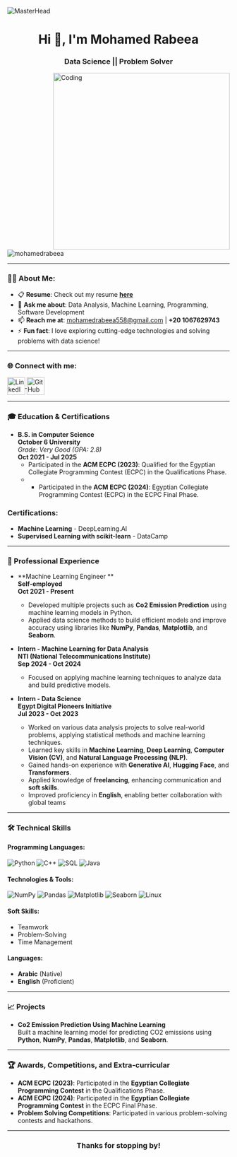 ![MasterHead](https://i.redd.it/bpxxqqvps4h91.gif)
<h1 align="center">Hi 👋, I'm Mohamed Rabeea</h1>
<h3 align="center">Data Science || Problem Solver</h3>

<img align="right" alt="Coding" width="400" src="https://i.pinimg.com/originals/ee/ed/e2/eeede229147eb053fe863ef1cc7faf0b.gif" />

<p align="left"> 
  <img src="https://komarev.com/ghpvc/?username=mohamedrabeea&label=Profile%20views&color=0e75b6&style=flat" alt="mohamedrabeea" /> 
</p>

---

### 👨‍💻 About Me:
- 📋 **Resume**: Check out my resume [**here**](https://docs.google.com)  
- 💬 **Ask me about**: Data Analysis, Machine Learning, Programming, Software Development  
- 📫 **Reach me at**: [mohamedrabeea558@gmail.com](mailto:mohamedrabeea558@gmail.com) | **+20 1067629743**  
- ⚡ **Fun fact**: I love exploring cutting-edge technologies and solving problems with data science!  

---

<h3 align="left">🌐 Connect with me:</h3>
<p align="left">
  <a href="https://www.linkedin.com/in/mohamed-rabie-6247862b6/" target="_blank">
    <img align="center" src="https://raw.githubusercontent.com/rahuldkjain/github-profile-readme-generator/master/src/images/icons/Social/linked-in-alt.svg" alt="LinkedIn - Mohamed Rabeea" height="40" width="40" />
  </a>
  <a href="https://github.com/mohamedrabeea" target="_blank">
    <img align="center" src="https://raw.githubusercontent.com/rahuldkjain/github-profile-readme-generator/master/src/images/icons/Social/github.svg" alt="GitHub - Mohamed Rabeea" height="40" width="40" />
  </a>
</p>

---

### 🎓 Education & Certifications

- **B.S. in Computer Science**  
  **October 6 University**  
  *Grade: Very Good (GPA: 2.8)*  
  **Oct 2021 - Jul 2025**  
  - Participated in the **ACM ECPC (2023)**: Qualified for the Egyptian Collegiate Programming Contest (ECPC) in the Qualifications Phase.
  - - Participated in the **ACM ECPC (2024)**: Egyptian Collegiate Programming Contest (ECPC) in the ECPC Final Phase.


### Certifications:
- **Machine Learning** - DeepLearning.AI  
- **Supervised Learning with scikit-learn** - DataCamp  

---

### 💼 Professional Experience

- **Machine Learning Engineer **  
  **Self-employed**  
  **Oct 2021 - Present**  
  - Developed multiple projects such as **Co2 Emission Prediction** using machine learning models in Python.
  - Applied data science methods to build efficient models and improve accuracy using libraries like **NumPy**, **Pandas**, **Matplotlib**, and **Seaborn**.

- **Intern - Machine Learning for Data Analysis**  
  **NTI (National Telecommunications Institute)**  
  **Sep 2024 - Oct 2024**  
  - Focused on applying machine learning techniques to analyze data and build predictive models.

- **Intern - Data Science**  
  **Egypt Digital Pioneers Initiative**  
  **Jul 2023 - Oct 2023**  
  - Worked on various data analysis projects to solve real-world problems, applying statistical methods and machine learning techniques.
  - Learned key skills in **Machine Learning**, **Deep Learning**, **Computer Vision (CV)**, and **Natural Language Processing (NLP)**.
  - Gained hands-on experience with **Generative AI**, **Hugging Face**, and **Transformers**.
  - Applied knowledge of **freelancing**, enhancing communication and **soft skills**.
  - Improved proficiency in **English**, enabling better collaboration with global teams

---

### 🛠️ Technical Skills

#### **Programming Languages:**
![Python](https://img.shields.io/badge/Python-3776AB?style=flat&logo=python&logoColor=white)
![C++](https://img.shields.io/badge/C++-00599C?style=flat&logo=cplusplus&logoColor=white)
![SQL](https://img.shields.io/badge/SQL-4479A1?style=flat&logo=sql&logoColor=white)
![Java](https://img.shields.io/badge/Java-007396?style=flat&logo=java&logoColor=white)

#### **Technologies & Tools:**
![NumPy](https://img.shields.io/badge/NumPy-013243?style=flat&logo=numpy&logoColor=white)
![Pandas](https://img.shields.io/badge/Pandas-150458?style=flat&logo=pandas&logoColor=white)
![Matplotlib](https://img.shields.io/badge/Matplotlib-315796?style=flat&logo=matplotlib&logoColor=white)
![Seaborn](https://img.shields.io/badge/Seaborn-3776AB?style=flat&logo=seaborn&logoColor=white)
![Linux](https://img.shields.io/badge/Linux-FCC624?style=flat&logo=linux&logoColor=black)

#### **Soft Skills:**
- Teamwork
- Problem-Solving
- Time Management

#### **Languages:**
- **Arabic** (Native)
- **English** (Proficient)

---

### 📈 Projects

- **Co2 Emission Prediction Using Machine Learning**  
  Built a machine learning model for predicting CO2 emissions using **Python**, **NumPy**, **Pandas**, **Matplotlib**, and **Seaborn**.

---

### 🏆 Awards, Competitions, and Extra-curricular

- **ACM ECPC (2023)**: Participated in the **Egyptian Collegiate Programming Contest** in the Qualifications Phase.
- **ACM ECPC (2024)**: Participated in the **Egyptian Collegiate Programming Contest** in the ECPC Final Phase.
- **Problem Solving Competitions**: Participated in various problem-solving contests and hackathons.

---

<h3 align="center">Thanks for stopping by!</h3>

